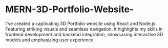 # MERN-3D-Portfolio-Website-
I've created a captivating 3D Portfolio website using React and Node.js. Featuring striking visuals and seamless navigation, it highlights my skills in frontend development and backend integration, showcasing interactive 3D models and emphasizing user experience

